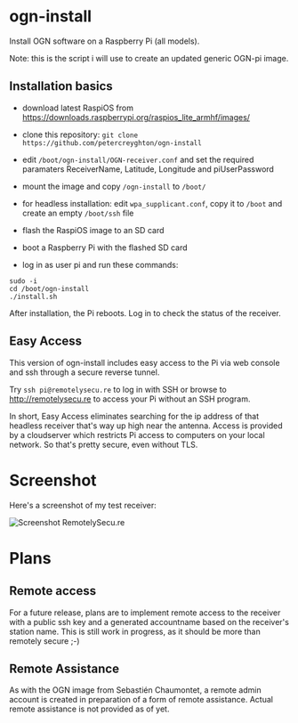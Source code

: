 # ogn-install

Install OGN software on a Raspberry Pi (all models). 

Note: this is the script i will use to create an updated generic OGN-pi image.

## Installation basics

- download latest RaspiOS from https://downloads.raspberrypi.org/raspios_lite_armhf/images/
- clone this repository:  `git clone https://github.com/petercreyghton/ogn-install`
- edit `/boot/ogn-install/OGN-receiver.conf` and set the required paramaters ReceiverName, Latitude, Longitude and piUserPassword

- mount the image and copy `/ogn-install` to `/boot/`
- for headless installation: edit `wpa_supplicant.conf`, copy it to `/boot` and create an empty `/boot/ssh` file
- flash the RaspiOS image to an SD card

- boot a Raspberry Pi with the flashed SD card
- log in as user pi and run these commands:

```
sudo -i
cd /boot/ogn-install
./install.sh
```

After installation, the Pi reboots. Log in to check the status of the receiver.

## Easy Access

This version of ogn-install includes easy access to the Pi via web console and ssh through a secure reverse tunnel.

Try `ssh pi@remotelysecu.re` to log in with SSH or browse to http://remotelysecu.re to access your Pi without an SSH program.

In short, Easy Access eliminates searching for the ip address of that headless receiver that's way up high near the antenna. Access is provided by a cloudserver which restricts Pi access to computers on your local network. So that's pretty secure, even without TLS.

# Screenshot 

Here's a screenshot of my test receiver:

![Screenshot RemotelySecu.re](https://github.com/petercreyghton/ogn-install/blob/master/Screenshot%202021-03-30%20at%2020.48.34.png)

# Plans

## Remote access

For a future release, plans are to implement remote access to the receiver with a public ssh key and a generated accountname based on the receiver's station name. This is still work in progress, as it should be more than remotely secure ;-)

## Remote Assistance

As with the OGN image from Sebastién Chaumontet, a remote admin account is created in preparation of a form of remote assistance. Actual remote assistance is not provided as of yet.
